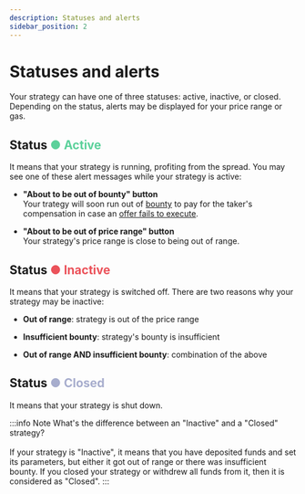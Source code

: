 ```yaml
---
description: Statuses and alerts
sidebar_position: 2
---
```



# Statuses and alerts


Your strategy can have one of three statuses: active, inactive, or closed. Depending on the status, alerts may be displayed for your price range or gas.


## Status <font color="#5cd19b">● Active</font>

It means that your strategy is running, profiting from the spread. You may see one of these alert messages while your strategy is active:

* **"About to be out of bounty" button** <br />
Your trategy will soon run out of [bounty](/developers/terms/bounty.md) to pay for the taker's compensation in case an [offer fails to execute](../../../kandel/how-does-kandel-work/more-on-failing-offers.md).

* **"About to be out of price range" button**<br />
Your strategy's price range is close to being out of range.

## Status <font color="#eb525a">● Inactive</font> 

It means that your strategy is switched off. There are two reasons why your strategy may be inactive:

* **Out of range**: strategy is out of the price range

* **Insufficient bounty**: strategy's bounty is insufficient

* **Out of range AND insufficient bounty**: combination of the above


## Status <font color="#a7adcd">● Closed</font>

It means that your strategy is shut down.

:::info Note
What's the difference between an "Inactive" and a "Closed" strategy?<br /><br />
If your strategy is "Inactive", it means that you have deposited funds and set its parameters, but either it got out of range or there was insufficient bounty.
If you closed your strategy or withdrew all funds from it, then it is considered as "Closed".
:::